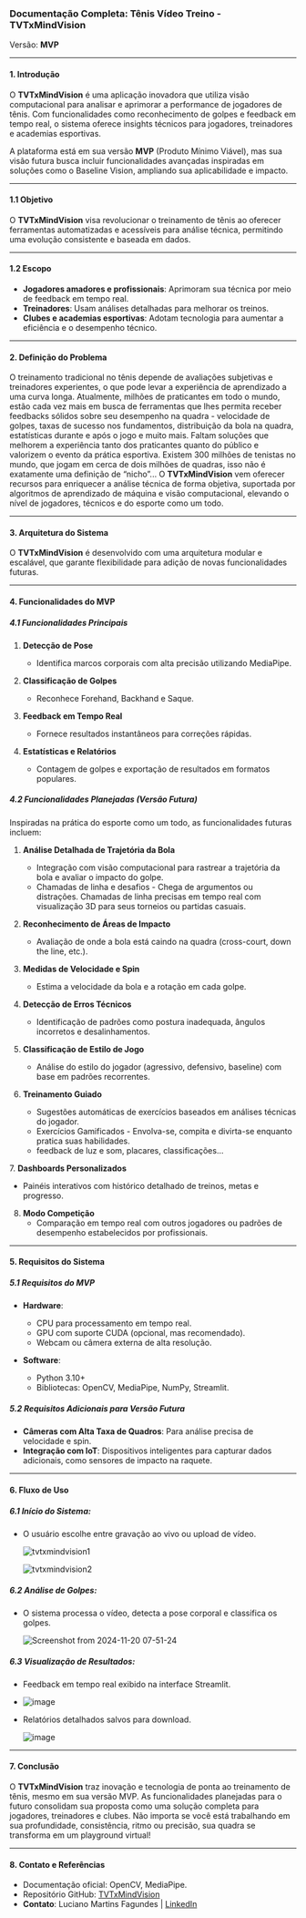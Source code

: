 ### Documentação Completa: Tênis Vídeo Treino - TVTxMindVision  
Versão: **MVP**  

---

#### **1. Introdução**  

O **TVTxMindVision** é uma aplicação inovadora que utiliza visão computacional para analisar e aprimorar a performance de jogadores de tênis. Com funcionalidades como reconhecimento de golpes e feedback em tempo real, o sistema oferece insights técnicos para jogadores, treinadores e academias esportivas.  

A plataforma está em sua versão **MVP** (Produto Mínimo Viável), mas sua visão futura busca incluir funcionalidades avançadas inspiradas em soluções como o Baseline Vision, ampliando sua aplicabilidade e impacto.  

---

#### **1.1 Objetivo**  

O **TVTxMindVision** visa revolucionar o treinamento de tênis ao oferecer ferramentas automatizadas e acessíveis para análise técnica, permitindo uma evolução consistente e baseada em dados.  

---

#### **1.2 Escopo**  

- **Jogadores amadores e profissionais**: Aprimoram sua técnica por meio de feedback em tempo real.  
- **Treinadores**: Usam análises detalhadas para melhorar os treinos.  
- **Clubes e academias esportivas**: Adotam tecnologia para aumentar a eficiência e o desempenho técnico.  

---

#### **2. Definição do Problema**  

O treinamento tradicional no tênis depende de avaliações subjetivas e treinadores experientes, o que pode levar a experiência de aprendizado a uma curva longa. Atualmente, milhões de praticantes em todo o mundo, estão cada vez mais em busca de ferramentas que lhes permita receber feedbacks sólidos sobre seu desempenho na quadra - velocidade de golpes, taxas de sucesso nos fundamentos, distribuição da bola na quadra, estatísticas durante e após o jogo e muito mais.
Faltam soluções que melhorem a experiência tanto dos praticantes quanto do público e valorizem o evento da prática esportiva. Existem 300 milhões de tenistas no mundo, que jogam em cerca de dois milhões de quadras, isso não é exatamente uma definição de “nicho”... 
O **TVTxMindVision** vem oferecer recursos para enriquecer a análise técnica de forma objetiva, suportada por algoritmos de aprendizado de máquina e visão computacional, elevando o nível de jogadores, técnicos e do esporte como um todo.

---

#### **3. Arquitetura do Sistema**  

O **TVTxMindVision** é desenvolvido com uma arquitetura modular e escalável, que garante flexibilidade para adição de novas funcionalidades futuras.  

---

#### **4. Funcionalidades do MVP**  

##### **4.1 Funcionalidades Principais**  

1. **Detecção de Pose**  
   - Identifica marcos corporais com alta precisão utilizando MediaPipe.  

2. **Classificação de Golpes**  
   - Reconhece Forehand, Backhand e Saque.  

3. **Feedback em Tempo Real**  
   - Fornece resultados instantâneos para correções rápidas.  

4. **Estatísticas e Relatórios**  
   - Contagem de golpes e exportação de resultados em formatos populares.  

##### **4.2 Funcionalidades Planejadas (Versão Futura)**  

Inspiradas na prática do esporte como um todo, as funcionalidades futuras incluem:  

1. **Análise Detalhada de Trajetória da Bola**  
   - Integração com visão computacional para rastrear a trajetória da bola e avaliar o impacto do golpe.
   - Chamadas de linha e desafios - Chega de argumentos ou distrações. Chamadas de linha precisas em tempo real com visualização 3D para seus torneios ou partidas casuais.
  
2. **Reconhecimento de Áreas de Impacto**  
   - Avaliação de onde a bola está caindo na quadra (cross-court, down the line, etc.).  

3. **Medidas de Velocidade e Spin**  
   - Estima a velocidade da bola e a rotação em cada golpe.  

4. **Detecção de Erros Técnicos**  
   - Identificação de padrões como postura inadequada, ângulos incorretos e desalinhamentos.  

5. **Classificação de Estilo de Jogo**  
   - Análise do estilo do jogador (agressivo, defensivo, baseline) com base em padrões recorrentes.  

6. **Treinamento Guiado**  
   - Sugestões automáticas de exercícios baseados em análises técnicas do jogador.
   - Exercícios Gamificados - Envolva-se, compita e divirta-se enquanto pratica suas habilidades.
   - feedback de luz e som, placares, classificações...

‍7. **Dashboards Personalizados**  
   - Painéis interativos com histórico detalhado de treinos, metas e progresso.  

8. **Modo Competição**  
   - Comparação em tempo real com outros jogadores ou padrões de desempenho estabelecidos por profissionais.  

---

#### **5. Requisitos do Sistema**  

##### **5.1 Requisitos do MVP**  

- **Hardware**:  
  - CPU para processamento em tempo real.  
  - GPU com suporte CUDA (opcional, mas recomendado).  
  - Webcam ou câmera externa de alta resolução.  

- **Software**:  
  - Python 3.10+  
  - Bibliotecas: OpenCV, MediaPipe, NumPy, Streamlit.  

##### **5.2 Requisitos Adicionais para Versão Futura**  

- **Câmeras com Alta Taxa de Quadros**: Para análise precisa de velocidade e spin.  
- **Integração com IoT**: Dispositivos inteligentes para capturar dados adicionais, como sensores de impacto na raquete.  

---

#### **6. Fluxo de Uso**

##### 6.1 **Início do Sistema**:
   - O usuário escolhe entre gravação ao vivo ou upload de vídeo.
   
      ![tvtxmindvision1](https://github.com/user-attachments/assets/9e034996-7237-4b33-803d-82a1b8ffa900)

      ![tvtxmindvision2](https://github.com/user-attachments/assets/77810442-d3be-4f82-bc62-833427942f3a)
 
   
##### 6.2 **Análise de Golpes**:
   - O sistema processa o vídeo, detecta a pose corporal e classifica os golpes.
  
      ![Screenshot from 2024-11-20 07-51-24](https://github.com/user-attachments/assets/0a527c83-7960-42f8-a4dc-f0957ac8caeb)
  

##### 6.3 **Visualização de Resultados**:
   - Feedback em tempo real exibido na interface Streamlit.
   - 
      ![image](https://github.com/user-attachments/assets/1d89cf42-9617-4521-a0fe-67ed36ddface)

   - Relatórios detalhados salvos para download.

      ![image](https://github.com/user-attachments/assets/80f57a49-114f-462c-a268-d85351961b4d)

---

#### **7. Conclusão**  

O **TVTxMindVision** traz inovação e tecnologia de ponta ao treinamento de tênis, mesmo em sua versão MVP. As funcionalidades planejadas para o futuro consolidam sua proposta como uma solução completa para jogadores, treinadores e clubes. 
Não importa se você está trabalhando em sua profundidade, consistência, ritmo ou precisão, sua quadra se transforma em um playground virtual!  

---

#### **8. Contato e Referências**  

- Documentação oficial: OpenCV, MediaPipe.  
- Repositório GitHub: [TVTxMindVision](https://github.com/feralunsettler/tvtx/mvp/tvtxmindvision_optimus.py)  
- **Contato**: Luciano Martins Fagundes | [LinkedIn](https://www.linkedin.com/in/luxxmf/)  
